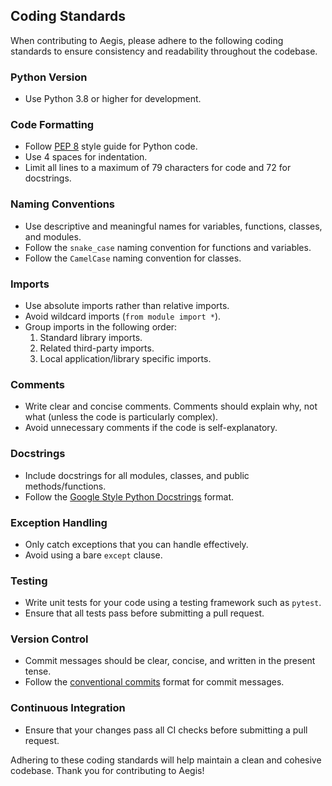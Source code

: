 ## Coding Standards

When contributing to Aegis, please adhere to the following coding standards to ensure consistency and readability throughout the codebase.

### Python Version

- Use Python 3.8 or higher for development.

### Code Formatting

- Follow [PEP 8](https://www.python.org/dev/peps/pep-0008/) style guide for Python code.
- Use 4 spaces for indentation.
- Limit all lines to a maximum of 79 characters for code and 72 for docstrings.

### Naming Conventions

- Use descriptive and meaningful names for variables, functions, classes, and modules.
- Follow the `snake_case` naming convention for functions and variables.
- Follow the `CamelCase` naming convention for classes.

### Imports

- Use absolute imports rather than relative imports.
- Avoid wildcard imports (`from module import *`).
- Group imports in the following order:
  1. Standard library imports.
  2. Related third-party imports.
  3. Local application/library specific imports.

### Comments

- Write clear and concise comments. Comments should explain why, not what (unless the code is particularly complex).
- Avoid unnecessary comments if the code is self-explanatory.

### Docstrings

- Include docstrings for all modules, classes, and public methods/functions.
- Follow the [Google Style Python Docstrings](https://google.github.io/styleguide/pyguide.html#38-comments-and-docstrings) format.

### Exception Handling

- Only catch exceptions that you can handle effectively.
- Avoid using a bare `except` clause.

### Testing

- Write unit tests for your code using a testing framework such as `pytest`.
- Ensure that all tests pass before submitting a pull request.

### Version Control

- Commit messages should be clear, concise, and written in the present tense.
- Follow the [conventional commits](https://www.conventionalcommits.org/en/v1.0.0/) format for commit messages.

### Continuous Integration

- Ensure that your changes pass all CI checks before submitting a pull request.

Adhering to these coding standards will help maintain a clean and cohesive codebase. Thank you for contributing to Aegis!